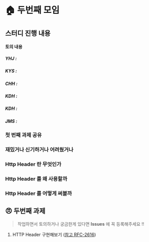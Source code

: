 # :house: 두번째 모임

## 스터디 진행 내용

#### 토의 내용

##### YHJ : 
##### KYS : 
##### CHH : 
##### KDH : 
##### KDH : 
##### JMS : 

### 첫 번째 과제 공유

### 재밌거나 신기하거나 어려웠거나

### Http Header 란 무엇인가

### Http Header 를 왜 사용할까

### Http Header 를 어떻게 써볼까

## :angry: 두번째 과제

> 작업하면서 토의하거나 궁금한게 있다면 **Issues** 에 꼭 등록해주세요 !!

1. HTTP Header 구현해보기 ([참고 RFC-2616](https://tools.ietf.org/html/rfc2616#page-31))
